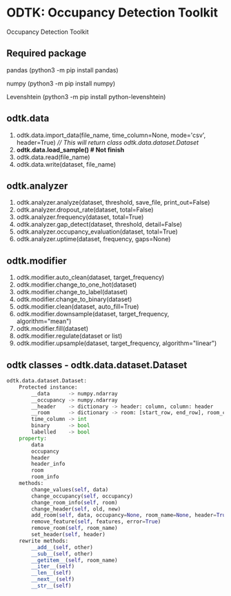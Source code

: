 # ODTK: Occupancy Detection Toolkit

Occupancy Detection Toolkit

Required package
---
pandas (python3 -m pip install pandas)

numpy (python3 -m pip install numpy)

Levenshtein (python3 -m pip install python-levenshtein)

odtk.data
---
1. odtk.data.import_data(file_name, time_column=None, mode='csv', header=True)
*// This will return class odtk.data.dataset.Dataset*
2. **odtk.data.load_sample() # Not finish**
3. odtk.data.read(file_name)
4. odtk.data.write(dataset, file_name)

odtk.analyzer
---
1. odtk.analyzer.analyze(dataset, threshold, save_file, print_out=False)
2. odtk.analyzer.dropout_rate(dataset, total=False)
3. odtk.analyzer.frequency(dataset, total=True)
4. odtk.analyzer.gap_detect(dataset, threshold, detail=False)
5. odtk.analyzer.occupancy_evaluation(dataset, total=True)
6. odtk.analyzer.uptime(dataset, frequency, gaps=None)

odtk.modifier
---
1. odtk.modifier.auto_clean(dataset, target_frequency)
2. odtk.modifier.change_to_one_hot(dataset)
3. odtk.modifier.change_to_label(dataset)
4. odtk.modifier.change_to_binary(dataset)
5. odtk.modifier.clean(dataset, auto_fill=True)
6. odtk.modifier.downsample(dataset, target_frequency, algorithm="mean")
7. odtk.modifier.fill(dataset)
8. odtk.modifier.regulate(dataset or list)
9. odtk.modifier.upsample(dataset, target_frequency, algorithm="linear")

## odtk classes - odtk.data.dataset.Dataset
```python
odtk.data.dataset.Dataset:
    Protected instance:
        __data      -> numpy.ndarray
        __occupancy -> numpy.ndarray
        __header    -> dictionary -> header: column, column: header
        __room      -> dictionary -> room: [start_row, end_row], room_counter: room
        time_column -> int
        binary      -> bool
        labelled    -> bool
    property:
        data
        occupancy
        header
        header_info
        room
        room_info
    methods:
        change_values(self, data)
        change_occupancy(self, occupancy)
        change_room_info(self, room)
        change_header(self, old, new)
        add_room(self, data, occupancy=None, room_name=None, header=True)
        remove_feature(self, features, error=True)
        remove_room(self, room_name)
        set_header(self, header)
    rewrite methods:
        __add__(self, other)
        __sub__(self, other)
        __getitem__(self, room_name)
        __iter__(self)
        __len__(self)
        __next__(self)
        __str__(self)
```
